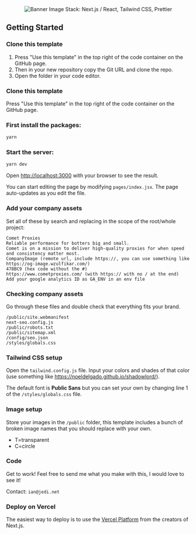 <div align="center">
  <img src="https://cdn.discordapp.com/attachments/784637379830218752/838280225468842014/Template.png" alt="Banner Image">
Stack: Next.js / React, Tailwind CSS, Prettier 
</div>

## Getting Started

### Clone this template

1. Press "Use this template" in the top right of the code container on the GitHub page.
1. Then in your new repository copy the Git URL and clone the repo.
1. Open the folder in your code editor.

### Clone this template

Press "Use this template" in the top right of the code container on the GitHub page.

### First install the packages:

```bash
yarn
```

### Start the server:

```bash
yarn dev
```

Open [http://localhost:3000](http://localhost:3000) with your browser to see the result.

You can start editing the page by modifying `pages/index.jsx`. The page auto-updates as you edit the file.

### Add your company assets

Set all of these by search and replacing in the scope of the root/whole project:

```
Comet Proxies
Reliable performance for botters big and small.
Comet is on a mission to deliver high-quality proxies for when speed and consistency matter most.
CompanyImage (remote url, include https://, you can use something like https://og-image.wzulfikar.com/)
478BC9 (hex code without the #)
https://www.cometproxies.com/ (with https:// with no / at the end)
Add your google analytics ID as GA_ENV in an env file
```

### Checking company assets

Go through these files and double check that everything fits your brand.

```
/public/site.webmanifest
next-seo.config.js
/public/robots.txt
/public/sitemap.xml
/config/seo.json
/styles/globals.css
```

### Tailwind CSS setup

Open the `tailwind.config.js` file.
Input your colors and shades of that color (use something like https://noeldelgado.github.io/shadowlord/).

The default font is **Public Sans** but you can set your own by changing line 1 of the `/styles/globals.css` file.

### Image setup

Store your images in the `/public` folder, this template includes a bunch of broken image names that you should replace with your own.

- T=transparent
- C=circle

### Code

Get to work! Feel free to send me what you make with this, I would love to see it!

Contact: `ian@jedi.net`

### Deploy on Vercel

The easiest way to deploy is to use the [Vercel Platform](https://vercel.com/) from the creators of Next.js.
